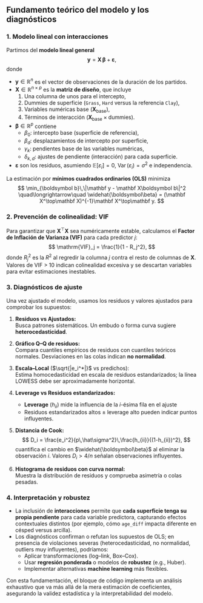 ## Fundamento teórico del modelo y los diagnósticos

### 1. Modelo lineal con interacciones

Partimos del **modelo lineal general**  
$$
\mathbf y = \mathbf X\,\boldsymbol\beta + \boldsymbol\varepsilon,
$$
donde  
- $\mathbf y\in\mathbb R^n$ es el vector de observaciones de la duración de los partidos.  
- $\mathbf X\in\mathbb R^{n\times p}$ es la **matriz de diseño**, que incluye  
  1. Una columna de unos para el intercepto,  
  2. Dummies de superficie (`Grass`, `Hard` versus la referencia `Clay`),  
  3. Variables numéricas base ($\mathbf X_{\text{base}}$),  
  4. Términos de interacción ($\mathbf X_{\text{base}}\times\text{dummies}$).  
- $\boldsymbol\beta\in\mathbb R^p$ contiene  
  - $\beta_0$: intercepto base (superficie de referencia),  
  - $\beta_d$: desplazamientos de intercepto por superficie,  
  - $\gamma_k$: pendientes base de las variables numéricas,  
  - $\delta_{k,d}$: ajustes de pendiente (interacción) para cada superficie.  
- $\boldsymbol\varepsilon$ son los residuos, asumiendo $\mathbb{E}[\varepsilon_i]=0$, $\operatorname{Var}(\varepsilon_i)=\sigma^2$ e independencia.

La estimación por **mínimos cuadrados ordinarios (OLS)** minimiza  
$$
\min_{\boldsymbol b}\,\|\mathbf y - \mathbf X\boldsymbol b\|^2
\quad\longrightarrow\quad
\widehat{\boldsymbol\beta} = (\mathbf X^\top\mathbf X)^{-1}\mathbf X^\top\mathbf y.
$$

### 2. Prevención de colinealidad: VIF

Para garantizar que $\mathbf X^\top\mathbf X$ sea numéricamente estable, calculamos el **Factor de Inflación de Varianza (VIF)** para cada predictor $j$:
$$
\mathrm{VIF}_j = \frac{1}{1 - R_j^2},
$$
donde $R_j^2$ es la $R^2$ al regredir la columna $j$ contra el resto de columnas de $\mathbf X$. Valores de VIF > 10 indican colinealidad excesiva y se descartan variables para evitar estimaciones inestables.

### 3. Diagnósticos de ajuste

Una vez ajustado el modelo, usamos los residuos y valores ajustados para comprobar los supuestos:

1. **Residuos vs Ajustados:**  
   Busca patrones sistemáticos. Un embudo o forma curva sugiere **heterocedasticidad**.

2. **Gráfico Q–Q de residuos:**  
   Compara cuantiles empíricos de residuos con cuantiles teóricos normales. Desviaciones en las colas indican **no normalidad**.

3. **Escala–Local** ($\sqrt{|e_i^*|}$ vs predichos):  
   Estima homocedasticidad en escala de residuos estandarizados; la línea LOWESS debe ser aproximadamente horizontal.

4. **Leverage vs Residuos estandarizados:**  
   - **Leverage** ($h_{ii}$) mide la influencia de la $i$-ésima fila en el ajuste  
   - Residuos estandarizados altos ± leverage alto pueden indicar puntos influyentes.

5. **Distancia de Cook:**  
   $$
   D_i = \frac{e_i^2}{p\,\hat\sigma^2}\,\frac{h_{ii}}{(1-h_{ii})^2},
   $$
   cuantifica el cambio en $\widehat{\boldsymbol\beta}$ al eliminar la observación $i$. Valores $D_i>4/n$ señalan observaciones influyentes.

6. **Histograma de residuos con curva normal:**  
   Muestra la distribución de residuos y comprueba asimetría o colas pesadas.

### 4. Interpretación y robustez

- La inclusión de **interacciones** permite que **cada superficie tenga su propia pendiente** para cada variable predictora, capturando efectos contextuales distintos (por ejemplo, cómo `age_diff` impacta diferente en césped versus arcilla).  
- Los diagnósticos confirman o refutan los supuestos de OLS; en presencia de violaciones severas (heterocedasticidad, no normalidad, outliers muy influyentes), podríamos:  
  - Aplicar transformaciones (log–link, Box–Cox).  
  - Usar **regresión ponderada** o modelos de **robustez** (e.g., Huber).  
  - Implementar alternativas **machine learning** más flexibles.

Con esta fundamentación, el bloque de código implementa un análisis exhaustivo que va más allá de la mera estimación de coeficientes, asegurando la validez estadística y la interpretabilidad del modelo.